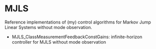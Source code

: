 # MJLS
Reference implementations of (my) control algorithms for Markov Jump Linear Systems without mode observation.

* MJLS_ClassMeasurementFeedbackConstGains: infinite-horizon controller for MJLS without mode observation
